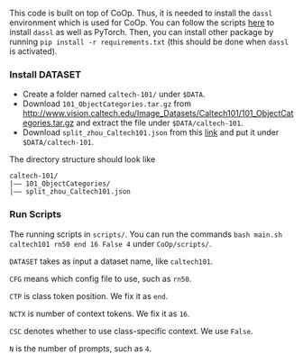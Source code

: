 This code is built on top of CoOp. Thus, it is needed to install the `dassl` environment which is used for CoOp. You can follow the scripts [here](https://github.com/KaiyangZhou/Dassl.pytorch#installation) to install `dassl` as well as PyTorch. Then, you can install other package by running `pip install -r requirements.txt` (this should be done when `dassl` is activated).


### Install DATASET
- Create a folder named `caltech-101/` under `$DATA`.
- Download `101_ObjectCategories.tar.gz` from http://www.vision.caltech.edu/Image_Datasets/Caltech101/101_ObjectCategories.tar.gz and extract the file under `$DATA/caltech-101`.
- Download `split_zhou_Caltech101.json` from this [link](https://drive.google.com/file/d/1hyarUivQE36mY6jSomru6Fjd-JzwcCzN/view?usp=sharing) and put it under `$DATA/caltech-101`. 

The directory structure should look like
```
caltech-101/
|–– 101_ObjectCategories/
|–– split_zhou_Caltech101.json
```

### Run Scripts

The running scripts in `scripts/`. You can run the commands `bash main.sh caltech101 rn50 end 16 False 4` under `CoOp/scripts/`.

`DATASET` takes as input a dataset name, like `caltech101`. 

`CFG` means which config file to use, such as `rn50`.

`CTP` is class token position. We fix it as `end`.

`NCTX` is number of context tokens. We fix it as `16`.

`CSC` denotes whether to use class-specific context. We use `False`.

`N` is the number of prompts, such as `4`.
